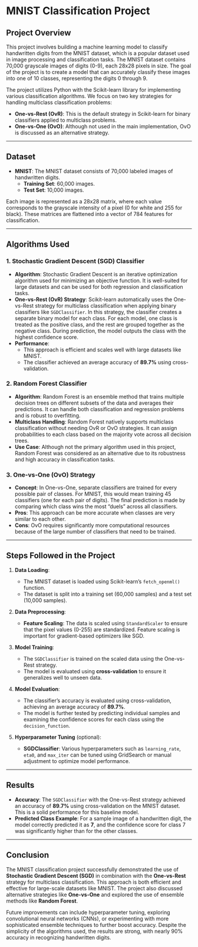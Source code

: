# MNIST Classification Project

## Project Overview
This project involves building a machine learning model to classify handwritten digits from the MNIST dataset, which is a popular dataset used in image processing and classification tasks. The MNIST dataset contains 70,000 grayscale images of digits (0-9), each 28x28 pixels in size. The goal of the project is to create a model that can accurately classify these images into one of 10 classes, representing the digits 0 through 9.

The project utilizes Python with the Scikit-learn library for implementing various classification algorithms. We focus on two key strategies for handling multiclass classification problems:
- **One-vs-Rest (OvR)**: This is the default strategy in Scikit-learn for binary classifiers applied to multiclass problems.
- **One-vs-One (OvO)**: Although not used in the main implementation, OvO is discussed as an alternative strategy.

---

## Dataset
- **MNIST**: The MNIST dataset consists of 70,000 labeled images of handwritten digits.
  - **Training Set**: 60,000 images.
  - **Test Set**: 10,000 images.

Each image is represented as a 28x28 matrix, where each value corresponds to the grayscale intensity of a pixel (0 for white and 255 for black). These matrices are flattened into a vector of 784 features for classification.

---

## Algorithms Used

### 1. Stochastic Gradient Descent (SGD) Classifier
- **Algorithm**: Stochastic Gradient Descent is an iterative optimization algorithm used for minimizing an objective function. It is well-suited for large datasets and can be used for both regression and classification tasks.
- **One-vs-Rest (OvR) Strategy**: Scikit-learn automatically uses the One-vs-Rest strategy for multiclass classification when applying binary classifiers like `SGDClassifier`. In this strategy, the classifier creates a separate binary model for each class. For each model, one class is treated as the positive class, and the rest are grouped together as the negative class. During prediction, the model outputs the class with the highest confidence score.
- **Performance**: 
  - This approach is efficient and scales well with large datasets like MNIST.
  - The classifier achieved an average accuracy of **89.7%** using cross-validation.

### 2. Random Forest Classifier
- **Algorithm**: Random Forest is an ensemble method that trains multiple decision trees on different subsets of the data and averages their predictions. It can handle both classification and regression problems and is robust to overfitting.
- **Multiclass Handling**: Random Forest natively supports multiclass classification without needing OvR or OvO strategies. It can assign probabilities to each class based on the majority vote across all decision trees.
- **Use Case**: Although not the primary algorithm used in this project, Random Forest was considered as an alternative due to its robustness and high accuracy in classification tasks.

### 3. One-vs-One (OvO) Strategy
- **Concept**: In One-vs-One, separate classifiers are trained for every possible pair of classes. For MNIST, this would mean training 45 classifiers (one for each pair of digits). The final prediction is made by comparing which class wins the most “duels” across all classifiers.
- **Pros**: This approach can be more accurate when classes are very similar to each other.
- **Cons**: OvO requires significantly more computational resources because of the large number of classifiers that need to be trained.

---

## Steps Followed in the Project

1. **Data Loading**:
   - The MNIST dataset is loaded using Scikit-learn’s `fetch_openml()` function.
   - The dataset is split into a training set (60,000 samples) and a test set (10,000 samples).

2. **Data Preprocessing**:
   - **Feature Scaling**: The data is scaled using `StandardScaler` to ensure that the pixel values (0-255) are standardized. Feature scaling is important for gradient-based optimizers like SGD.

3. **Model Training**:
   - The `SGDClassifier` is trained on the scaled data using the One-vs-Rest strategy.
   - The model is evaluated using **cross-validation** to ensure it generalizes well to unseen data.

4. **Model Evaluation**:
   - The classifier’s accuracy is evaluated using cross-validation, achieving an average accuracy of **89.7%**.
   - The model is further tested by predicting individual samples and examining the confidence scores for each class using the `decision_function`.

5. **Hyperparameter Tuning** (optional):
   - **SGDClassifier**: Various hyperparameters such as `learning_rate`, `eta0`, and `max_iter` can be tuned using GridSearch or manual adjustment to optimize model performance.

---

## Results

- **Accuracy**: The `SGDClassifier` with the One-vs-Rest strategy achieved an accuracy of **89.7%** using cross-validation on the MNIST dataset. This is a solid performance for this baseline model.
- **Predicted Class Example**: For a sample image of a handwritten digit, the model correctly predicted it as **7**, and the confidence score for class 7 was significantly higher than for the other classes.

---

## Conclusion

The MNIST classification project successfully demonstrated the use of **Stochastic Gradient Descent (SGD)** in combination with the **One-vs-Rest** strategy for multiclass classification. This approach is both efficient and effective for large-scale datasets like MNIST. The project also discussed alternative strategies like **One-vs-One** and explored the use of ensemble methods like **Random Forest**.

Future improvements can include hyperparameter tuning, exploring convolutional neural networks (CNNs), or experimenting with more sophisticated ensemble techniques to further boost accuracy. Despite the simplicity of the algorithms used, the results are strong, with nearly 90% accuracy in recognizing handwritten digits.
